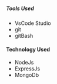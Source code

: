 

##### Tools Used

- VsCode Studio
- git
- gitBash

#### Technology Used
- NodeJs
- ExpressJs
- MongoDb
  
